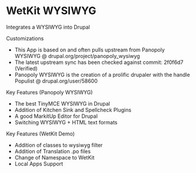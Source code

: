 WetKit WYSIWYG
================
Integrates a WYSIWYG into Drupal

Customizations
* This App is based on and often pulls upstream from Panopoly WYSIWYG @ drupal.org/project/panopoly_wysiwyg
* The latest upstream sync has been checked against commit: 2f0f6d7 (Verified)
* Panopoly WYSIWYG is the creation of a prolific drupaler with the handle Populist @ drupal.org/user/58600

Key Features (Panopoly WYSIWYG)
* The best TinyMCE WYSIWYG in Drupal
* Addition of Kitchen Sink and Spellcheck Plugins
* A good MarkitUp Editor for Drupal
* Switching WYSIWYG + HTML text formats

Key Features (WetKit Demo)
* Addition of classes to wysiwyg filter
* Addition of Translation .po files
* Change of Namespace to WetKit
* Local Apps Support